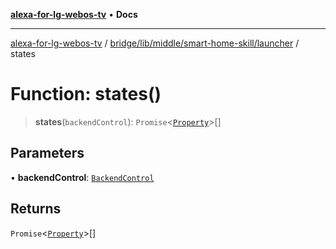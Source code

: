 [**alexa-for-lg-webos-tv**](../../../../../../README.md) • **Docs**

***

[alexa-for-lg-webos-tv](../../../../../../modules.md) / [bridge/lib/middle/smart-home-skill/launcher](../README.md) / states

# Function: states()

> **states**(`backendControl`): `Promise`\<[`Property`](../../../../../../common/smart-home-skill/response/namespaces/SHSContext/interfaces/Property.md)\>[]

## Parameters

• **backendControl**: [`BackendControl`](../../../../backend/backend-control/classes/BackendControl.md)

## Returns

`Promise`\<[`Property`](../../../../../../common/smart-home-skill/response/namespaces/SHSContext/interfaces/Property.md)\>[]
